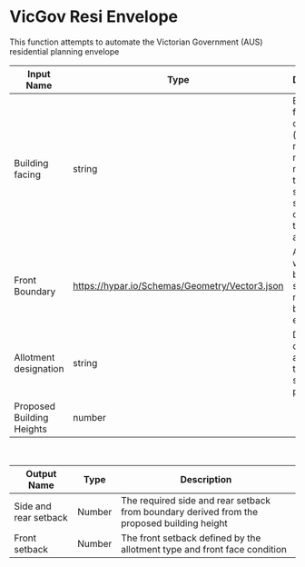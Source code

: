 

# VicGov Resi Envelope

This function attempts to automate the Victorian Government (AUS) residential planning envelope

|Input Name|Type|Description|
|---|---|---|
|Building facing|string|Building facing condition (declared road or recreation reserve on the other side of the street and opposite the allotment)|
|Front Boundary|https://hypar.io/Schemas/Geometry/Vector3.json|A point which will be used to select the nearest boundary edge|
|Allotment designation|string|Designation of the allotment in the subdivision permit|
|Proposed Building Heights|number||


<br>

|Output Name|Type|Description|
|---|---|---|
|Side and rear setback|Number|The required side and rear setback from boundary derived from the proposed building height|
|Front setback|Number|The front setback defined by the allotment type and front face condition|

